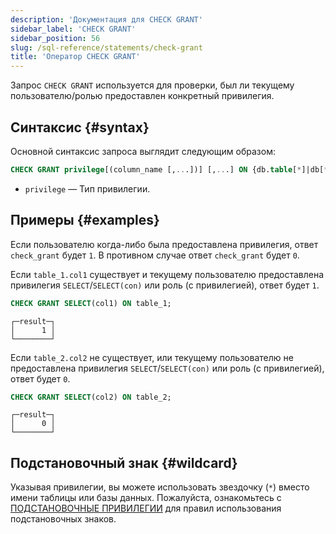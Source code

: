 ```yaml
---
description: 'Документация для CHECK GRANT'
sidebar_label: 'CHECK GRANT'
sidebar_position: 56
slug: /sql-reference/statements/check-grant
title: 'Оператор CHECK GRANT'
---
```


Запрос `CHECK GRANT` используется для проверки, был ли текущему пользователю/ролью предоставлен конкретный привилегия.

## Синтаксис {#syntax}

Основной синтаксис запроса выглядит следующим образом:

```sql
CHECK GRANT privilege[(column_name [,...])] [,...] ON {db.table[*]|db[*].*|*.*|table[*]|*}
```

- `privilege` — Тип привилегии.

## Примеры {#examples}

Если пользователю когда-либо была предоставлена привилегия, ответ `check_grant` будет `1`. В противном случае ответ `check_grant` будет `0`.

Если `table_1.col1` существует и текущему пользователю предоставлена привилегия `SELECT`/`SELECT(con)` или роль (с привилегией), ответ будет `1`.
```sql
CHECK GRANT SELECT(col1) ON table_1;
```

```text
┌─result─┐
│      1 │
└────────┘
```
Если `table_2.col2` не существует, или текущему пользователю не предоставлена привилегия `SELECT`/`SELECT(con)` или роль (с привилегией), ответ будет `0`.
```sql
CHECK GRANT SELECT(col2) ON table_2;
```

```text
┌─result─┐
│      0 │
└────────┘
```

## Подстановочный знак {#wildcard}
Указывая привилегии, вы можете использовать звездочку (`*`) вместо имени таблицы или базы данных. Пожалуйста, ознакомьтесь с [ПОДСТАНОВОЧНЫЕ ПРИВИЛЕГИИ](../../sql-reference/statements/grant.md#wildcard-grants) для правил использования подстановочных знаков.
